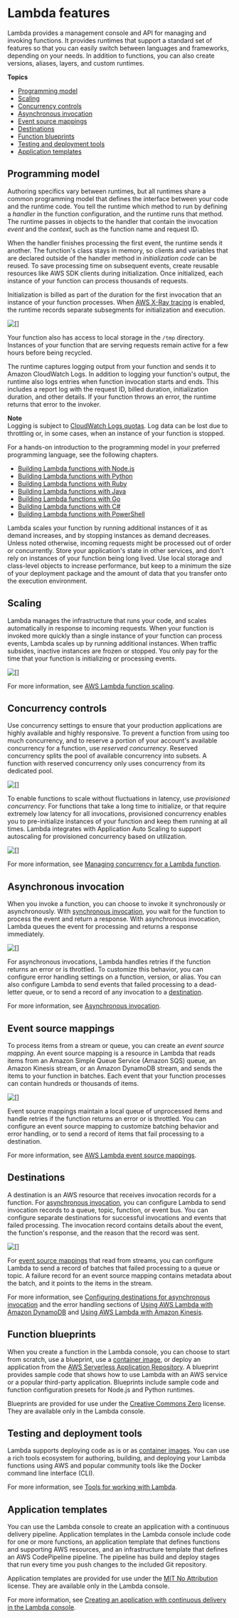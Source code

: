 # Lambda features<a name="gettingstarted-features"></a>

Lambda provides a management console and API for managing and invoking functions\. It provides runtimes that support a standard set of features so that you can easily switch between languages and frameworks, depending on your needs\. In addition to functions, you can also create versions, aliases, layers, and custom runtimes\.

**Topics**
+ [Programming model](#gettingstarted-features-programmingmodel)
+ [Scaling](#gettingstarted-features-scaling)
+ [Concurrency controls](#gettingstarted-features-concurrency)
+ [Asynchronous invocation](#gettingstarted-features-async)
+ [Event source mappings](#gettingstarted-features-eventsourcemapping)
+ [Destinations](#gettingstarted-features-destinations)
+ [Function blueprints](#gettingstarted-features-blueprints)
+ [Testing and deployment tools](#gettingstarted-features-tools)
+ [Application templates](#gettingstarted-features-templates)

## Programming model<a name="gettingstarted-features-programmingmodel"></a>

Authoring specifics vary between runtimes, but all runtimes share a common programming model that defines the interface between your code and the runtime code\. You tell the runtime which method to run by defining a *handler* in the function configuration, and the runtime runs that method\. The runtime passes in objects to the handler that contain the invocation *event* and the *context*, such as the function name and request ID\.

When the handler finishes processing the first event, the runtime sends it another\. The function's class stays in memory, so clients and variables that are declared outside of the handler method in *initialization code* can be reused\. To save processing time on subsequent events, create reusable resources like AWS SDK clients during initialization\. Once initialized, each instance of your function can process thousands of requests\.

Initialization is billed as part of the duration for the first invocation that an instance of your function processes\. When [AWS X\-Ray tracing](services-xray.md) is enabled, the runtime records separate subsegments for initialization and execution\.

![\[\]](http://docs.aws.amazon.com/lambda/latest/dg/images/features-initialization-trace.png)

Your function also has access to local storage in the `/tmp` directory\. Instances of your function that are serving requests remain active for a few hours before being recycled\.

The runtime captures logging output from your function and sends it to Amazon CloudWatch Logs\. In addition to logging your function's output, the runtime also logs entries when function invocation starts and ends\. This includes a report log with the request ID, billed duration, initialization duration, and other details\. If your function throws an error, the runtime returns that error to the invoker\.

**Note**  
Logging is subject to [CloudWatch Logs quotas](https://docs.aws.amazon.com/AmazonCloudWatch/latest/logs/cloudwatch_limits_cwl.html)\. Log data can be lost due to throttling or, in some cases, when an instance of your function is stopped\.

For a hands\-on introduction to the programming model in your preferred programming language, see the following chapters\.
+ [Building Lambda functions with Node\.js](lambda-nodejs.md)
+ [Building Lambda functions with Python](lambda-python.md)
+ [Building Lambda functions with Ruby](lambda-ruby.md)
+ [Building Lambda functions with Java](lambda-java.md)
+ [Building Lambda functions with Go](lambda-golang.md)
+ [Building Lambda functions with C\#](lambda-csharp.md)
+ [Building Lambda functions with PowerShell](lambda-powershell.md)

Lambda scales your function by running additional instances of it as demand increases, and by stopping instances as demand decreases\. Unless noted otherwise, incoming requests might be processed out of order or concurrently\. Store your application's state in other services, and don't rely on instances of your function being long lived\. Use local storage and class\-level objects to increase performance, but keep to a minimum the size of your deployment package and the amount of data that you transfer onto the execution environment\.

## Scaling<a name="gettingstarted-features-scaling"></a>

Lambda manages the infrastructure that runs your code, and scales automatically in response to incoming requests\. When your function is invoked more quickly than a single instance of your function can process events, Lambda scales up by running additional instances\. When traffic subsides, inactive instances are frozen or stopped\. You only pay for the time that your function is initializing or processing events\.

![\[\]](http://docs.aws.amazon.com/lambda/latest/dg/images/features-scaling.png)

For more information, see [AWS Lambda function scaling](invocation-scaling.md)\.

## Concurrency controls<a name="gettingstarted-features-concurrency"></a>

Use concurrency settings to ensure that your production applications are highly available and highly responsive\. To prevent a function from using too much concurrency, and to reserve a portion of your account's available concurrency for a function, use *reserved concurrency*\. Reserved concurrency splits the pool of available concurrency into subsets\. A function with reserved concurrency only uses concurrency from its dedicated pool\.

![\[\]](http://docs.aws.amazon.com/lambda/latest/dg/images/features-concurrency-reserved.png)

To enable functions to scale without fluctuations in latency, use *provisioned concurrency*\. For functions that take a long time to initialize, or that require extremely low latency for all invocations, provisioned concurrency enables you to pre\-initialize instances of your function and keep them running at all times\. Lambda integrates with Application Auto Scaling to support autoscaling for provisioned concurrency based on utilization\.

![\[\]](http://docs.aws.amazon.com/lambda/latest/dg/images/features-scaling-provisioned-auto.png)

For more information, see [Managing concurrency for a Lambda function](configuration-concurrency.md)\.

## Asynchronous invocation<a name="gettingstarted-features-async"></a>

When you invoke a function, you can choose to invoke it synchronously or asynchronously\. With [synchronous invocation](invocation-sync.md), you wait for the function to process the event and return a response\. With asynchronous invocation, Lambda queues the event for processing and returns a response immediately\.

![\[\]](http://docs.aws.amazon.com/lambda/latest/dg/images/features-async.png)

For asynchronous invocations, Lambda handles retries if the function returns an error or is throttled\. To customize this behavior, you can configure error handling settings on a function, version, or alias\. You can also configure Lambda to send events that failed processing to a dead\-letter queue, or to send a record of any invocation to a [destination](#gettingstarted-features-destinations)\.

For more information, see [Asynchronous invocation](invocation-async.md)\.

## Event source mappings<a name="gettingstarted-features-eventsourcemapping"></a>

To process items from a stream or queue, you can create an *event source mapping*\. An event source mapping is a resource in Lambda that reads items from an Amazon Simple Queue Service \(Amazon SQS\) queue, an Amazon Kinesis stream, or an Amazon DynamoDB stream, and sends the items to your function in batches\. Each event that your function processes can contain hundreds or thousands of items\.

![\[\]](http://docs.aws.amazon.com/lambda/latest/dg/images/features-eventsourcemapping.png)

Event source mappings maintain a local queue of unprocessed items and handle retries if the function returns an error or is throttled\. You can configure an event source mapping to customize batching behavior and error handling, or to send a record of items that fail processing to a destination\.

For more information, see [AWS Lambda event source mappings](invocation-eventsourcemapping.md)\.

## Destinations<a name="gettingstarted-features-destinations"></a>

A destination is an AWS resource that receives invocation records for a function\. For [asynchronous invocation](#gettingstarted-features-async), you can configure Lambda to send invocation records to a queue, topic, function, or event bus\. You can configure separate destinations for successful invocations and events that failed processing\. The invocation record contains details about the event, the function's response, and the reason that the record was sent\.

![\[\]](http://docs.aws.amazon.com/lambda/latest/dg/images/features-destinations.png)

For [event source mappings](#gettingstarted-features-eventsourcemapping) that read from streams, you can configure Lambda to send a record of batches that failed processing to a queue or topic\. A failure record for an event source mapping contains metadata about the batch, and it points to the items in the stream\.

For more information, see [Configuring destinations for asynchronous invocation](invocation-async.md#invocation-async-destinations) and the error handling sections of [Using AWS Lambda with Amazon DynamoDB](with-ddb.md) and [Using AWS Lambda with Amazon Kinesis](with-kinesis.md)\.

## Function blueprints<a name="gettingstarted-features-blueprints"></a>

When you create a function in the Lambda console, you can choose to start from scratch, use a blueprint, use a [container image](gettingstarted-package.md#gettingstarted-package-images), or deploy an application from the [AWS Serverless Application Repository](https://docs.aws.amazon.com/serverlessrepo/latest/devguide/what-is-serverlessrepo.html)\. A blueprint provides sample code that shows how to use Lambda with an AWS service or a popular third\-party application\. Blueprints include sample code and function configuration presets for Node\.js and Python runtimes\.

Blueprints are provided for use under the [Creative Commons Zero](https://spdx.org/licenses/CC0-1.0.html) license\. They are available only in the Lambda console\.

## Testing and deployment tools<a name="gettingstarted-features-tools"></a>

Lambda supports deploying code as is or as [container images](gettingstarted-package.md#gettingstarted-package-images)\. You can use a rich tools ecosystem for authoring, building, and deploying your Lambda functions using AWS and popular community tools like the Docker command line interface \(CLI\)\.

For more information, see [Tools for working with Lambda](gettingstarted-tools.md)\.

## Application templates<a name="gettingstarted-features-templates"></a>

You can use the Lambda console to create an application with a continuous delivery pipeline\. Application templates in the Lambda console include code for one or more functions, an application template that defines functions and supporting AWS resources, and an infrastructure template that defines an AWS CodePipeline pipeline\. The pipeline has build and deploy stages that run every time you push changes to the included Git repository\.

Application templates are provided for use under the [MIT No Attribution](https://spdx.org/licenses/MIT-0.html) license\. They are available only in the Lambda console\.

For more information, see [Creating an application with continuous delivery in the Lambda console](applications-tutorial.md)\.
